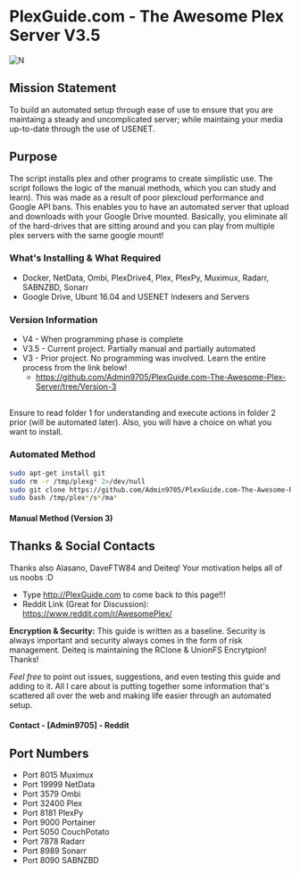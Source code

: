 # PlexGuide.com - The Awesome Plex Server V3.5

![N](https://preview.ibb.co/gdXE0m/Snip20171029_22.png)

## Mission Statement
To build an automated setup through ease of use to ensure that you are maintaing a steady and uncomplicated server; while maintaing your media up-to-date through the use of USENET.

## Purpose
The script installs plex and other programs to create simplistic use.  The script follows the logic of the manual methods, which you can study and learn).  This was made as a result of poor plexcloud performance and Google API bans.  This enables you to have an automated server that upload and downloads with your Google Drive mounted.  Basically, you eliminate all of the hard-drives that are sitting around and you can play from multiple plex servers with the same google mount!

### What's Installing & What Required
- Docker, NetData, Ombi, PlexDrive4, Plex, PlexPy, Muximux, Radarr, SABNZBD, Sonarr
- Google Drive, Ubunt 16.04 and USENET Indexers and Servers

### Version Information
- V4   - When programming phase is complete
- V3.5 - Current project. Partially manual and partially automated
- V3   - Prior project. No programming was involved. Learn the entire process from the link below!
  - https://github.com/Admin9705/PlexGuide.com-The-Awesome-Plex-Server/tree/Version-3


## 

Ensure to read folder 1 for understanding and execute actions in folder 2 prior (will be automated later). Also, you will have a choice on what you want to install.

### Automated Method

```sh
sudo apt-get install git
sudo rm -r /tmp/plexg* 2>/dev/null
sudo git clone https://github.com/Admin9705/PlexGuide.com-The-Awesome-Plex-Server.git /tmp/plexguide
sudo bash /tmp/plex*/s*/ma*
```

#### Manual Method (Version 3)



## Thanks & Social Contacts

Thanks also Alasano, DaveFTW84 and Deiteq! Your motivation helps all of us noobs :D

- Type http://PlexGuide.com to come back to this page!!!
- Reddit Link (Great for Discussion): https://www.reddit.com/r/AwesomePlex/

**Encryption & Security:** This guide is written as a baseline.  Security is always important and security always comes in the form of risk management. Deiteq is maintaining the RClone & UnionFS Encrytpion! Thanks!

*Feel free* to point out issues, suggestions, and even testing this guide and adding to it.   All I care about is putting together some information that's scattered all over the web and making life easier through an automated setup.

#### Contact  - [Admin9705] - Reddit

## Port Numbers

- Port 8015   Muximux
- Port 19999  NetData
- Port 3579   Ombi
- Port 32400  Plex
- Port 8181   PlexPy
- Port 9000   Portainer
- Port 5050   CouchPotato
- Port 7878   Radarr 
- Port 8989   Sonarr
- Port 8090   SABNZBD
